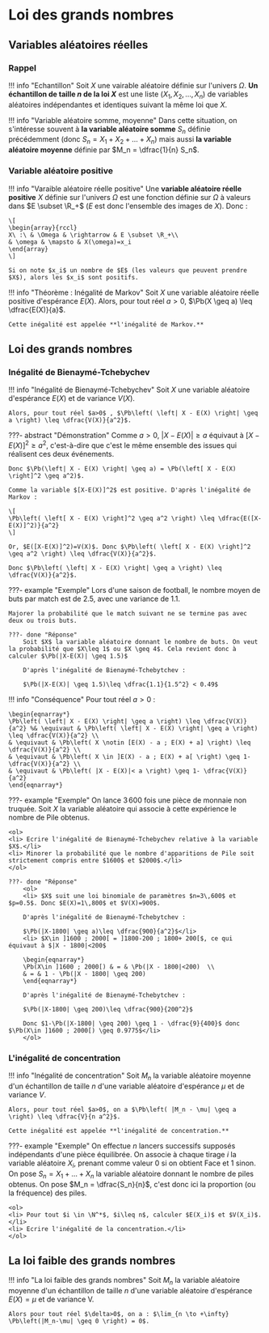 # Loi des grands nombres

## Variables aléatoires réelles

### Rappel

!!! info "Echantillon"
    Soit $X$ une vairable aléatoire définie sur l'univers $\Omega$. **Un échantillon de taille $n$ de la loi $X$** est une liste $(X_1,X_2, \ldots , X_n)$ de variables aléatoires indépendantes et identiques suivant la même loi que $X$.
 

!!! info "Variable aléatoire somme, moyenne"
    Dans cette situation, on s'intéresse souvent à **la variable aléatoire somme** $S_n$ définie précédemment (donc $S_n=X_1+X_2+\ldots+X_n$) mais aussi **la variable aléatoire moyenne** définie par $M_n = \dfrac{1}{n} S_n$.
 

### Variable aléatoire positive

!!! info "Varaible aléatoire réelle positive"
    Une **variable aléatoire réelle positive** $X$ définie sur l'univers $\Omega$ est une fonction définie sur $\Omega$ à valeurs dans $E \subset \R_+$ ($E$ est donc l'ensemble des images de $X$). Donc :

    \[
    \begin{array}{rccl}
    X\ :\ & \Omega & \rightarrow & E \subset \R_+\\
    & \omega & \mapsto & X(\omega)=x_i
    \end{array}
    \]

    Si on note $x_i$ un nombre de $E$ (les valeurs que peuvent prendre $X$), alors les $x_i$ sont positifs.
 

!!! info "Théorème : Inégalité de Markov"
    Soit $X$ une variable aléatoire réelle positive d'espérance $E(X)$. Alors, pour tout réel $a>0$, $\Pb(X \geq a) \leq \dfrac{E(X)}{a}$.

    Cette inégalité est appelée **l'inégalité de Markov.**
 

## Loi des grands nombres

### Inégalité de Bienaymé-Tchebychev

!!! info "Inégalité de Bienaymé-Tchebychev"
    Soit $X$ une variable aléatoire d'espérance $E(X)$ et de variance $V(X)$.

    Alors, pour tout réel $a>0$ , $\Pb\left( \left| X - E(X) \right| \geq a \right) \leq \dfrac{V(X)}{a^2}$.
 

???- abstract "Démonstration"
    Comme $a>0$, $\left| X - E(X) \right| \geq a$ équivaut à $\left[ X - E(X) \right]^2 \geq a^2$, c'est-à-dire que c'est le même ensemble des issues qui réalisent ces deux événements. 
    
    Donc $\Pb(\left| X - E(X) \right| \geq a) = \Pb(\left[ X - E(X) \right]^2 \geq a^2)$.

    Comme la variable $[X-E(X)]^2$ est positive. D'après l'inégalité de Markov : 
    
    \[
    \Pb\left( \left[ X - E(X) \right]^2 \geq a^2 \right) \leq \dfrac{E([X-E(X)]^2)}{a^2}
    \]

    Or, $E([X-E(X)]^2)=V(X)$. Donc $\Pb\left( \left[ X - E(X) \right]^2 \geq a^2 \right) \leq \dfrac{V(X)}{a^2}$.

    Donc $\Pb\left( \left| X - E(X) \right| \geq a \right) \leq \dfrac{V(X)}{a^2}$.
 

???- example "Exemple"
    Lors d'une saison de football, le nombre moyen de buts par match est de 2.5, avec une variance de 1.1.
    
    Majorer la probabilité que le match suivant ne se termine pas avec deux ou trois buts.
    
    ???- done "Réponse"
        Soit $X$ la variable aléatoire donnant le nombre de buts. On veut la probabilité que $X\leq 1$ ou $X \geq 4$. Cela revient donc à calculer $\Pb(|X-E(X)| \geq 1.5)$

        D'après l'inégalité de Bienaymé-Tchebytchev :

        $\Pb(|X-E(X)| \geq 1.5)\leq \dfrac{1.1}{1.5^2} < 0.49$
 
 

!!! info "Conséquence"
    Pour tout réel $a>0$ :

    \begin{eqnarray*}
    \Pb\left( \left| X - E(X) \right| \geq a \right) \leq \dfrac{V(X)}{a^2} %& \equivaut & \Pb\left( \left| X - E(X) \right| \geq a \right) \leq \dfrac{V(X)}{a^2} \\
    & \equivaut & \Pb\left( X \notin [E(X) - a ; E(X) + a] \right) \leq \dfrac{V(X)}{a^2} \\
    & \equivaut & \Pb\left( X \in ]E(X) - a ; E(X) + a[ \right) \geq 1-\dfrac{V(X)}{a^2} \\
    & \equivaut & \Pb\left( |X - E(X)|< a \right) \geq 1- \dfrac{V(X)}{a^2} 
    \end{eqnarray*}
 

???- example "Exemple"
    On lance $3\,600$ fois une pièce de monnaie non truquée. Soit $X$ la variable aléatoire qui associe à cette expérience le nombre de Pile obtenus.
    
    <ol>
    <li> Ecrire l'inégalité de Bienaymé-Tchebychev relative à la variable $X$.</li>
    <li> Minorer la probabilité que le nombre d'apparitions de Pile soit strictement compris entre $1600$ et $2000$.</li>
    </ol>
    
    ???- done "Réponse"
        <ol>
        <li> $X$ suit une loi binomiale de paramètres $n=3\,600$ et $p=0.5$. Donc $E(X)=1\,800$ et $V(X)=900$.

        D'après l'inégalité de Bienaymé-Tchebytchev :
        
        $\Pb(|X-1800| \geq a)\leq \dfrac{900}{a^2}$</li>
        <li> $X\in ]1600 ; 2000[ = ]1800-200 ; 1800+ 200[$, ce qui équivaut à $|X - 1800|<200$
        
        \begin{eqnarray*}
        \Pb(X\in ]1600 ; 2000[) & = & \Pb(|X - 1800|<200)  \\
        & = & 1 - \Pb(|X - 1800| \geq 200)
        \end{eqnarray*}
        
        D'après l'inégalité de Bienaymé-Tchebytchev :
        
        $\Pb(|X-1800| \geq 200)\leq \dfrac{900}{200^2}$
        
        Donc $1-\Pb(|X-1800| \geq 200) \geq 1 - \dfrac{9}{400}$ donc $\Pb(X\in ]1600 ; 2000[) \geq 0.9775$</li>
        </ol>

### L'inégalité de concentration

!!! info "Inégalité de concentration"
    Soit $M_n$ la variable aléatoire moyenne d'un échantillon de taille $n$ d'une variable aléatoire d'espérance $\mu$ et de variance $V$.

    Alors, pour tout réel $a>0$, on a $\Pb\left( |M_n - \mu| \geq a \right) \leq \dfrac{V}{n a^2}$.
    
    Cette inégalité est appelée **l'inégalité de concentration.**
 

???- example "Exemple"
    On effectue $n$ lancers successifs supposés indépendants d'une pièce équilibrée. On associe à chaque tirage $i$ la variable aléatoire $X_i$, prenant comme valeur $0$ si on obtient Face et $1$ sinon. On pose $S_n=X_1 + \ldots + X_n$ la variable aléatoire donnant le nombre de piles obtenus. On pose $M_n = \dfrac{S_n}{n}$, c'est donc ici la proportion (ou la fréquence) des piles.

    <ol>
    <li> Pour tout $i \in \N^*$, $i\leq n$, calculer $E(X_i)$ et $V(X_i)$.</li>
    <li> Ecrire l'inégalité de la concentration.</li>
    </ol>

 

## La loi faible des grands nombres

!!! info "La loi faible des grands nombres"
    Soit $M_n$ la variable aléatoire moyenne d'un échantillon de taille $n$ d'une variable aléatoire d'espérance $E(X)=\mu$ et de variance V.

    Alors pour tout réel $\delta>0$, on a : $\lim_{n \to +\infty} \Pb\left(|M_n-\mu| \geq 0 \right) = 0$.
 
